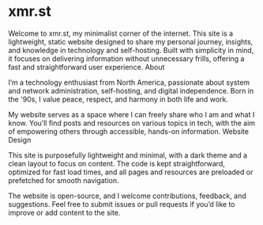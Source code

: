 # xmr.st
 
Welcome to xmr.st, my minimalist corner of the internet. This site is a lightweight, static website designed to share my personal journey, insights, and knowledge in technology and self-hosting. Built with simplicity in mind, it focuses on delivering information without unnecessary frills, offering a fast and straightforward user experience.
About

I’m a technology enthusiast from North America, passionate about system and network administration, self-hosting, and digital independence. Born in the '90s, I value peace, respect, and harmony in both life and work.

My website serves as a space where I can freely share who I am and what I know. You’ll find posts and resources on various topics in tech, with the aim of empowering others through accessible, hands-on information.
Website Design

This site is purposefully lightweight and minimal, with a dark theme and a clean layout to focus on content. The code is kept straightforward, optimized for fast load times, and all pages and resources are preloaded or prefetched for smooth navigation.

The website is open-source, and I welcome contributions, feedback, and suggestions. Feel free to submit issues or pull requests if you’d like to improve or add content to the site.